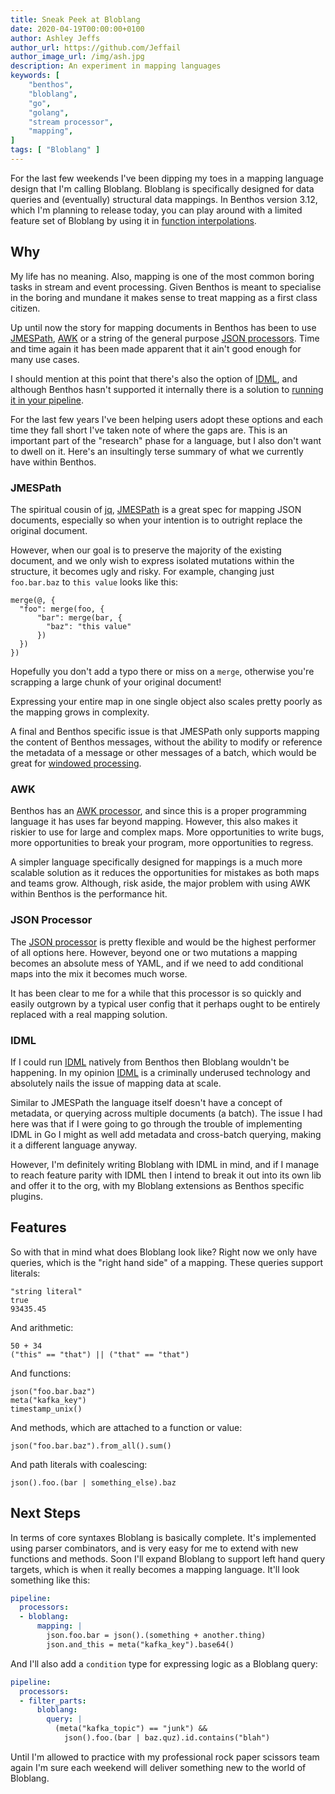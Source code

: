 ```yaml
---
title: Sneak Peek at Bloblang
date: 2020-04-19T00:00:00+0100
author: Ashley Jeffs
author_url: https://github.com/Jeffail
author_image_url: /img/ash.jpg
description: An experiment in mapping languages
keywords: [
    "benthos",
    "bloblang",
    "go",
    "golang",
    "stream processor",
    "mapping",
]
tags: [ "Bloblang" ]
---
```


For the last few weekends I've been dipping my toes in a mapping language design that I'm calling Bloblang. Bloblang is specifically designed for data queries and (eventually) structural data mappings. In Benthos version 3.12, which I'm planning to release today, you can play around with a limited feature set of Bloblang by using it in [function interpolations](/docs/configuration/interpolation).

<!--truncate-->

## Why

My life has no meaning. Also, mapping is one of the most common boring tasks in stream and event processing. Given Benthos is meant to specialise in the boring and mundane it makes sense to treat mapping as a first class citizen.

Up until now the story for mapping documents in Benthos has been to use [JMESPath][processor.jmespath], [AWK][processor.awk] or a string of the general purpose [JSON processors][processor.json]. Time and time again it has been made apparent that it ain't good enough for many use cases.

I should mention at this point that there's also the option of [IDML][idml], and although Benthos hasn't supported it internally there is a solution to [running it in your pipeline][processor.subprocess].

For the last few years I've been helping users adopt these options and each time they fall short I've taken note of where the gaps are. This is an important part of the "research" phase for a language, but I also don't want to dwell on it. Here's an insultingly terse summary of what we currently have within Benthos.

### JMESPath

The spiritual cousin of [jq][jq], [JMESPath][jmespath] is a great spec for mapping JSON documents, especially so when your intention is to outright replace the original document.

However, when our goal is to preserve the majority of the existing document, and we only wish to express isolated mutations within the structure, it becomes ugly and risky. For example, changing just `foo.bar.baz` to `this value` looks like this:

```
merge(@, {
  "foo": merge(foo, {
	  "bar": merge(bar, {
	    "baz": "this value"
	  })
  })
})
```

Hopefully you don't add a typo there or miss on a `merge`, otherwise you're scrapping a large chunk of your original document!

Expressing your entire map in one single object also scales pretty poorly as the mapping grows in complexity.

A final and Benthos specific issue is that JMESPath only supports mapping the content of Benthos messages, without the ability to modify or reference the metadata of a message or other messages of a batch, which would be great for [windowed processing][windowed-processing].

### AWK

Benthos has an [AWK processor][processor.awk], and since this is a proper programming language it has uses far beyond mapping. However, this also makes it riskier to use for large and complex maps. More opportunities to write bugs, more opportunities to break your program, more opportunities to regress.

A simpler language specifically designed for mappings is a much more scalable solution as it reduces the opportunities for mistakes as both maps and teams grow. Although, risk aside, the major problem with using AWK within Benthos is the performance hit.

### JSON Processor

The [JSON processor][processor.json] is pretty flexible and would be the highest performer of all options here. However, beyond one or two mutations a mapping becomes an absolute mess of YAML, and if we need to add conditional maps into the mix it becomes much worse.

It has been clear to me for a while that this processor is so quickly and easily outgrown by a typical user config that it perhaps ought to be entirely replaced with a real mapping solution.

### IDML

If I could run [IDML][idml] natively from Benthos then Bloblang wouldn't be happening. In my opinion [IDML][idml] is a criminally underused technology and absolutely nails the issue of mapping data at scale.

Similar to JMESPath the language itself doesn't have a concept of metadata, or querying across multiple documents (a batch). The issue I had here was that if I were going to go through the trouble of implementing IDML in Go I might as well add metadata and cross-batch querying, making it a different language anyway.

However, I'm definitely writing Bloblang with IDML in mind, and if I manage to reach feature parity with IDML then I intend to break it out into its own lib and offer it to the org, with my Bloblang extensions as Benthos specific plugins.

## Features

So with that in mind what does Bloblang look like? Right now we only have queries, which is the "right hand side" of a mapping. These queries support literals:

```
"string literal"
true
93435.45
```

And arithmetic:

```
50 + 34
("this" == "that") || ("that" == "that")
```

And functions:

```
json("foo.bar.baz")
meta("kafka_key")
timestamp_unix()
```

And methods, which are attached to a function or value:

```
json("foo.bar.baz").from_all().sum()
```

And path literals with coalescing:

```
json().foo.(bar | something_else).baz
```

## Next Steps

In terms of core syntaxes Bloblang is basically complete. It's implemented using parser combinators, and is very easy for me to extend with new functions and methods. Soon I'll expand Bloblang to support left hand query targets, which is when it really becomes a mapping language. It'll look something like this:

```yaml
pipeline:
  processors:
  - bloblang:
      mapping: |
        json.foo.bar = json().(something + another.thing)
        json.and_this = meta("kafka_key").base64()
```

And I'll also add a `condition` type for expressing logic as a Bloblang query:

```yaml
pipeline:
  processors:
  - filter_parts:
      bloblang:
        query: |
          (meta("kafka_topic") == "junk") &&
            json().foo.(bar | baz.quz).id.contains("blah")
```

Until I'm allowed to practice with my professional rock paper scissors team again I'm sure each weekend will deliver something new to the world of Bloblang.

[function-interpolations]: /docs/configuration/interpolation
[windowed-processing]: /docs/configuration/windowed_processing
[processor.jmespath]: /docs/components/processors/jmespath
[processor.json]: /docs/components/processors/json
[processor.awk]: /docs/components/processors/awk
[idml]: https://idml.io/
[processor.subprocess]: /docs/components/processors/subprocess
[jq]: https://stedolan.github.io/jq/
[jmespath]: https://jmespath.org/
